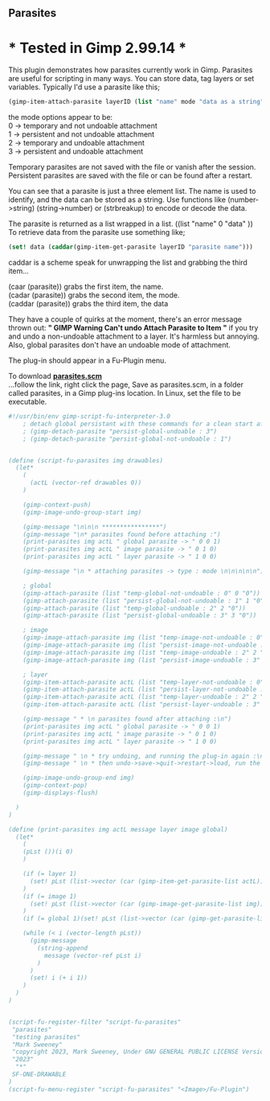 ## Parasites

# * Tested in Gimp 2.99.14 *

This plugin demonstrates how parasites currently work in Gimp. Parasites are
useful for scripting in many ways. You can store data, tag layers or set variables.
Typically I'd use a parasite like this;

```scheme
(gimp-item-attach-parasite layerID (list "name" mode "data as a string"))

```
  
the mode options appear to be:  
0 -> temporary and not undoable attachment  
1 -> persistent and not undoable attachment  
2 -> temporary and undoable attachment  
3 -> persistent and undoable attachment  
  
Temporary parasites are not saved with the file or vanish after the session.
Persistent parasites are saved with the file or can be found after a restart.
  
You can see that a parasite is just a three element list. The name is used
to identify, and the data can be stored as a string. Use functions like
(number->string) (string->number) or (strbreakup) to encode or decode the data.
  
The parasite is returned as a list wrapped in a list. ((list "name" 0 "data" )) 
To retrieve data from the parasite use something like;
  
```scheme
(set! data (caddar(gimp-item-get-parasite layerID "parasite name")))
```
  
caddar is a scheme speak for unwrapping the list and grabbing the third item...
  
(caar (parasite)) grabs the first item, the name.  
(cadar (parasite)) grabs the second item, the mode.  
(caddar (parasite)) grabs the third item, the data  
  
They have a couple of quirks at the moment, there's an error message thrown out:
**"  GIMP Warning Can't undo Attach Parasite to Item  "**  if you try and undo
a non-undoable attachment to a layer. It's harmless but annoying.
Also, global parasites don't have an undoable mode of attachment.


  
  
The plug-in should appear in a Fu-Plugin menu.  
  
To download [**parasites.scm**](https://raw.githubusercontent.com/script-fu/script-fu.github.io/main/plug-ins/parasites/parasites.scm)  
...follow the link, right click the page, Save as parasites.scm, in a folder called parasites, in a Gimp plug-ins location.  In Linux, set the file to be executable.
  


```scheme
#!/usr/bin/env gimp-script-fu-interpreter-3.0
    ; detach global persistant with these commands for a clean start after use
    ; (gimp-detach-parasite "persist-global-undoable : 3")
    ; (gimp-detach-parasite "persist-global-not-undoable : 1")


(define (script-fu-parasites img drawables)
  (let*
    (
      (actL (vector-ref drawables 0))
    )

    (gimp-context-push)
    (gimp-image-undo-group-start img)

    (gimp-message "\n\n\n ****************")
    (gimp-message "\n* parasites found before attaching :")
    (print-parasites img actL " global parasite -> " 0 0 1)
    (print-parasites img actL " image parasite -> " 0 1 0)
    (print-parasites img actL " layer parasite -> " 1 0 0)

    (gimp-message "\n * attaching parasites -> type : mode \n\n\n\n\n")

    ; global
    (gimp-attach-parasite (list "temp-global-not-undoable : 0" 0 "0"))
    (gimp-attach-parasite (list "persist-global-not-undoable : 1" 1 "0"))
    (gimp-attach-parasite (list "temp-global-undoable : 2" 2 "0"))
    (gimp-attach-parasite (list "persist-global-undoable : 3" 3 "0"))

    ; image
    (gimp-image-attach-parasite img (list "temp-image-not-undoable : 0" 0 "0"))
    (gimp-image-attach-parasite img (list "persist-image-not-undoable : 1" 1"0"))
    (gimp-image-attach-parasite img (list "temp-image-undoable : 2" 2 "0"))
    (gimp-image-attach-parasite img (list "persist-image-undoable : 3" 3 "0"))

    ; layer
    (gimp-item-attach-parasite actL (list "temp-layer-not-undoable : 0" 0 "0"))
    (gimp-item-attach-parasite actL (list "persist-layer-not-undoable : 1"1"0"))
    (gimp-item-attach-parasite actL (list "temp-layer-undoable : 2" 2 "0"))
    (gimp-item-attach-parasite actL (list "persist-layer-undoable : 3" 3 "0"))

    (gimp-message " * \n parasites found after attaching :\n")
    (print-parasites img actL " global parasite -> " 0 0 1)
    (print-parasites img actL " image parasite -> " 0 1 0)
    (print-parasites img actL " layer parasite -> " 1 0 0)

    (gimp-message " \n * try undoing, and running the plug-in again :\n")
    (gimp-message " \n * then undo->save->quit->restart->load, run the plug-in")

    (gimp-image-undo-group-end img)
    (gimp-context-pop)
    (gimp-displays-flush)

  )
)

(define (print-parasites img actL message layer image global)
  (let*
    (
    (pLst ())(i 0)
    )

    (if (= layer 1)
      (set! pLst (list->vector (car (gimp-item-get-parasite-list actL))))
    )
    (if (= image 1)
      (set! pLst (list->vector (car (gimp-image-get-parasite-list img))))
    )
    (if (= global 1)(set! pLst (list->vector (car (gimp-get-parasite-list)))))

    (while (< i (vector-length pLst))
      (gimp-message
        (string-append
          message (vector-ref pLst i)
        )
      )
      (set! i (+ i 1))
    )
  )
)


(script-fu-register-filter "script-fu-parasites"
 "parasites" 
 "testing parasites" 
 "Mark Sweeney"
 "copyright 2023, Mark Sweeney, Under GNU GENERAL PUBLIC LICENSE Version 3"
 "2023"
  "*"
 SF-ONE-DRAWABLE
)
(script-fu-menu-register "script-fu-parasites" "<Image>/Fu-Plugin")



```